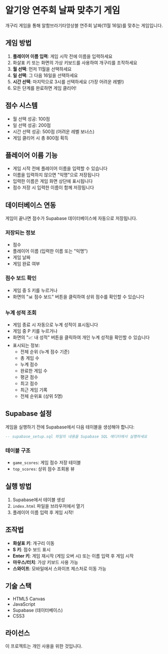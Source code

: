 # 알기앙 연주회 날짜 맞추기 게임

개구리 게임을 통해 알함브라기타앙상블 연주회 날짜(11월 16일)를 맞추는 게임입니다.

## 게임 방법

1. **플레이어 이름 입력**: 게임 시작 전에 이름을 입력하세요
2. 화살표 키 또는 화면의 가상 키보드를 사용하여 개구리를 조작하세요
3. **월 선택**: 먼저 11월을 선택하세요
4. **일 선택**: 그 다음 16일을 선택하세요
5. **시간 선택**: 마지막으로 3시를 선택하세요 (가장 어려운 레벨!)
6. 모든 단계를 완료하면 게임 클리어!

## 점수 시스템

- 월 선택 성공: 100점
- 일 선택 성공: 200점
- 시간 선택 성공: 500점 (어려운 레벨 보너스)
- 게임 클리어 시 총 800점 획득

## 플레이어 이름 기능

- 게임 시작 전에 플레이어 이름을 입력할 수 있습니다
- 이름을 입력하지 않으면 "익명"으로 저장됩니다
- 입력한 이름은 게임 화면 상단에 표시됩니다
- 점수 저장 시 입력한 이름이 함께 저장됩니다

## 데이터베이스 연동

게임이 끝나면 점수가 Supabase 데이터베이스에 자동으로 저장됩니다.

### 저장되는 정보
- 점수
- 플레이어 이름 (입력한 이름 또는 "익명")
- 게임 날짜
- 게임 완료 여부

### 점수 보드 확인
- 게임 중 S 키를 누르거나
- 화면의 "📊 점수 보드" 버튼을 클릭하여 상위 점수를 확인할 수 있습니다

### 누계 성적 조회
- 게임 종료 시 자동으로 누계 성적이 표시됩니다
- 게임 중 P 키를 누르거나
- 화면의 "📈 내 성적" 버튼을 클릭하여 개인 누계 성적을 확인할 수 있습니다
- 표시되는 정보:
  - 전체 순위 (누계 점수 기준)
  - 총 게임 수
  - 누계 점수
  - 완료한 게임 수
  - 평균 점수
  - 최고 점수
  - 최근 게임 기록
  - 전체 순위표 (상위 5명)

## Supabase 설정

게임을 실행하기 전에 Supabase에서 다음 테이블을 생성해야 합니다:

```sql
-- supabase_setup.sql 파일의 내용을 Supabase SQL 에디터에서 실행하세요
```

### 테이블 구조
- `game_scores`: 게임 점수 저장 테이블
- `top_scores`: 상위 점수 조회용 뷰

## 실행 방법

1. Supabase에서 테이블 생성
2. `index.html` 파일을 브라우저에서 열기
3. 플레이어 이름 입력 후 게임 시작!

## 조작법

- **화살표 키**: 개구리 이동
- **S 키**: 점수 보드 표시
- **Enter 키**: 게임 재시작 (게임 오버 시) 또는 이름 입력 후 게임 시작
- **마우스/터치**: 가상 키보드 사용 가능
- **스와이프**: 모바일에서 스와이프 제스처로 이동 가능

## 기술 스택

- HTML5 Canvas
- JavaScript
- Supabase (데이터베이스)
- CSS3

## 라이선스

이 프로젝트는 개인 사용을 위한 것입니다.
